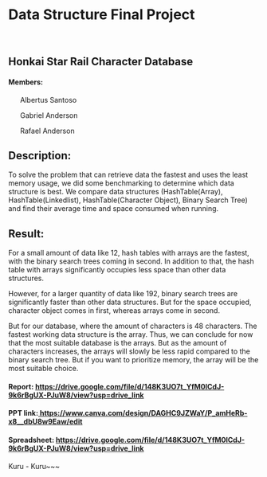 <h1>Data Structure Final Project</h1>
<br>
<h2>Honkai Star Rail Character Database</h2>
<h4>Members:</h4>
  <ul>Albertus Santoso</ul>
  <ul>Gabriel Anderson</ul>
  <ul>Rafael Anderson</ul>
<h2>Description:</h2>
<p>To solve the problem that can retrieve data the fastest and uses the least memory usage, we did some benchmarking to determine which data structure is best. We compare data structures (HashTable(Array), HashTable(Linkedlist), HashTable(Character Object), Binary Search Tree) and find their average time and space consumed when running.</p>

<h2>Result:</h2>
<p>For a small amount of data like 12, hash tables with arrays are the fastest, with the binary search trees coming in second. In addition to that, the hash table with arrays significantly occupies less space than other data structures.

However, for a larger quantity of data like 192, binary search trees are significantly faster than other data structures. But for the space occupied, character object comes in first, whereas arrays come in second.

But for our database, where the amount of characters is 48 characters. The fastest working data structure is the array. Thus, we can conclude for now that the most suitable database is the arrays. But as the amount of characters increases, the arrays will slowly be less rapid compared to the binary search tree.  But if you want to prioritize memory, the array will be the most suitable choice.

</p>
<h4>Report: <a href="https://drive.google.com/file/d/148K3UO7t_YfM0lCdJ-9k6rBgUX-PJuW8/view?usp=drive_link">https://drive.google.com/file/d/148K3UO7t_YfM0lCdJ-9k6rBgUX-PJuW8/view?usp=drive_link</a></h4>
<h4>PPT link:<a href="https://www.canva.com/design/DAGHC9JZWaY/P_amHeRb-x8__dbU8w9Eaw/edit
"> https://www.canva.com/design/DAGHC9JZWaY/P_amHeRb-x8__dbU8w9Eaw/edit
</a></h4>
<h4>Spreadsheet: <a href="https://drive.google.com/file/d/148K3UO7t_YfM0lCdJ-9k6rBgUX-PJuW8/view?usp=drive_link">https://drive.google.com/file/d/148K3UO7t_YfM0lCdJ-9k6rBgUX-PJuW8/view?usp=drive_link</a></h4>

Kuru - Kuru~~~
